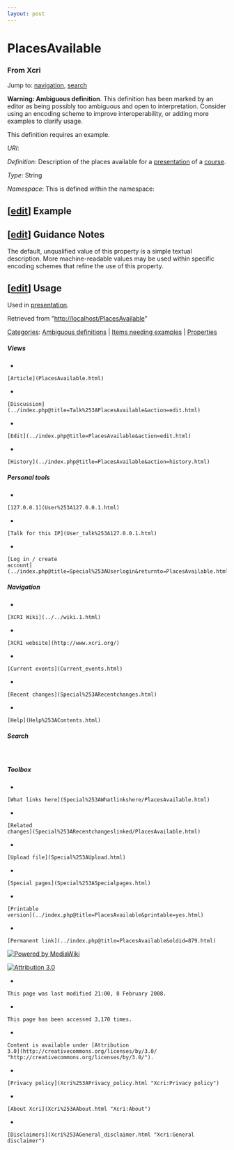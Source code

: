 ```yaml
---
layout: post
---
```








PlacesAvailable 
===============













### From Xcri 







Jump to: [navigation](PlacesAvailable.html#column-one),
[search](PlacesAvailable.html#searchInput)





**Warning: Ambiguous definition**. This definition has been marked by an
editor as being possibly too ambiguous and open to interpretation.
Consider using an encoding scheme to improve interoperability, or adding
more examples to clarify usage.





This definition requires an example.



*URI*: 

*Definition*: Description of the places available for a
[presentation](Presentation.html "Presentation") of a
[course](Course.html "Course").

*Type*: String

*Namespace*: This is defined within the namespace:



\[[edit](../index.php@title=PlacesAvailable&action=edit&section=1.html "Edit section: Example")\] Example
---------------------------------------------------------------------------------------------------------------------------------------------------------------------------


\[[edit](../index.php@title=PlacesAvailable&action=edit&section=2.html "Edit section: Guidance Notes")\] Guidance Notes
-----------------------------------------------------------------------------------------------------------------------------------------------------------------------------------------

The default, unqualified value of this property is a simple textual
description. More machine-readable values may be used within specific
encoding schemes that refine the use of this property.


\[[edit](../index.php@title=PlacesAvailable&action=edit&section=3.html "Edit section: Usage")\] Usage
-----------------------------------------------------------------------------------------------------------------------------------------------------------------------

Used in [presentation](Presentation.html "Presentation").



Retrieved from
"[http://localhost/PlacesAvailable](PlacesAvailable.html)"





[Categories](Special%253ACategories.html "Special:Categories"): [Ambiguous
definitions](Category%253AAmbiguous_definitions.html "Category:Ambiguous definitions")
| [Items needing
examples](Category%253AItems_needing_examples.html "Category:Items needing examples")
| [Properties](Category%253AProperties.html "Category:Properties")

















##### Views



-   

    

    [Article](PlacesAvailable.html)
-   

    

    [Discussion](../index.php@title=Talk%253APlacesAvailable&action=edit.html)
-   

    

    [Edit](../index.php@title=PlacesAvailable&action=edit.html)
-   

    

    [History](../index.php@title=PlacesAvailable&action=history.html)







##### Personal tools



-   

    

    [127.0.0.1](User%253A127.0.0.1.html)
-   

    

    [Talk for this IP](User_talk%253A127.0.0.1.html)
-   

    

    [Log in / create
    account](../index.php@title=Special%253AUserlogin&returnto=PlacesAvailable.html)











[](../../wiki.1.html "XCRI Wiki")





##### Navigation



-   

    

    [XCRI Wiki](../../wiki.1.html)
-   

    

    [XCRI website](http://www.xcri.org/)
-   

    

    [Current events](Current_events.html)
-   

    

    [Recent changes](Special%253ARecentchanges.html)
-   

    

    [Help](Help%253AContents.html)







##### Search





 









##### Toolbox



-   

    

    [What links here](Special%253AWhatlinkshere/PlacesAvailable.html)
-   

    

    [Related
    changes](Special%253ARecentchangeslinked/PlacesAvailable.html)
-   

    

    [Upload file](Special%253AUpload.html)
-   

    

    [Special pages](Special%253ASpecialpages.html)
-   

    

    [Printable
    version](../index.php@title=PlacesAvailable&printable=yes.html)
-   

    

    [Permanent link](../index.php@title=PlacesAvailable&oldid=879.html)















[![Powered by
MediaWiki](../skins/common/images/poweredby_mediawiki_88x31.png)](http://www.mediawiki.org/)





[![Attribution 3.0
](http://i.creativecommons.org/l/by/3.0/88x31.png)](http://creativecommons.org/licenses/by/3.0/)



-   

    

    This page was last modified 21:00, 8 February 2008.
-   

    

    This page has been accessed 3,170 times.
-   

    

    Content is available under [Attribution
    3.0](http://creativecommons.org/licenses/by/3.0/ "http://creativecommons.org/licenses/by/3.0/").
-   

    

    [Privacy policy](Xcri%253APrivacy_policy.html "Xcri:Privacy policy")
-   

    

    [About Xcri](Xcri%253AAbout.html "Xcri:About")
-   

    

    [Disclaimers](Xcri%253AGeneral_disclaimer.html "Xcri:General disclaimer")




